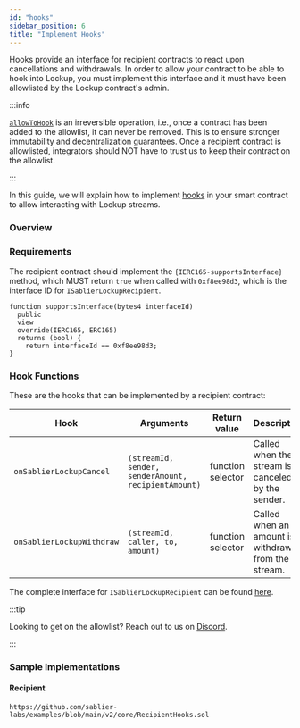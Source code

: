 ```yaml
---
id: "hooks"
sidebar_position: 6
title: "Implement Hooks"
---
```


Hooks provide an interface for recipient contracts to react upon cancellations and withdrawals. In order to allow your
contract to be able to hook into Lockup, you must implement this interface and it must have been allowlisted by the
Lockup contract's admin.

:::info

[`allowToHook`](/reference/lockup/core/interfaces/interface.ISablierV2Lockup#allowtohook) is an irreversible operation,
i.e., once a contract has been added to the allowlist, it can never be removed. This is to ensure stronger immutability
and decentralization guarantees. Once a recipient contract is allowlisted, integrators should NOT have to trust us to
keep their contract on the allowlist.

:::

In this guide, we will explain how to implement [hooks](/concepts/lockup/hooks) in your smart contract to allow
interacting with Lockup streams.

### Overview

### Requirements

The recipient contract should implement the `{IERC165-supportsInterface}` method, which MUST return `true` when called
with `0xf8ee98d3`, which is the interface ID for `ISablierLockupRecipient`.

```solidity
function supportsInterface(bytes4 interfaceId)
  public
  view
  override(IERC165, ERC165)
  returns (bool) {
    return interfaceId == 0xf8ee98d3;
}
```

### Hook Functions

These are the hooks that can be implemented by a recipient contract:

| Hook                      | Arguments                                           | Return value      | Description                                         |
| ------------------------- | --------------------------------------------------- | ----------------- | --------------------------------------------------- |
| `onSablierLockupCancel`   | `(streamId, sender, senderAmount, recipientAmount)` | function selector | Called when the stream is canceled by the sender.   |
| `onSablierLockupWithdraw` | `(streamId, caller, to, amount)`                    | function selector | Called when an amount is withdrawn from the stream. |

The complete interface for `ISablierLockupRecipient` can be found
[here](/reference/lockup/core/interfaces/interface.ISablierLockupRecipient).

:::tip

Looking to get on the allowlist? Reach out to us on [Discord](https://discord.sablier.com).

:::

### Sample Implementations

#### Recipient

```solidity reference title="Sablier Lockup Recipient Hooks"
https://github.com/sablier-labs/examples/blob/main/v2/core/RecipientHooks.sol
```
